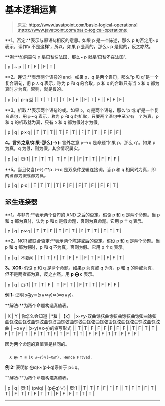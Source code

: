 # 基本逻辑运算

> 原文:[https://www.javatpoint.com/basic-logical-operations](https://www.javatpoint.com/basic-logical-operations)

**1。否定:**表示与原语句相反的意思。如果 p 是一个陈述，那么 p 的否定用~p 表示，读作‘p 不是这样’，所以，如果 p 是真的，那么~ p 是假的，反之亦然。

**例:**如果语句 p 是巴黎在法国，那么~ p 就是‘巴黎不在法国’。

| p | ~ p |
| T | F |
| F | T |

**2。连词:**表示两个语句的 and。如果 p，q 是两个语句，那么“p 和 q”是一个复合语句，用 p ∧ q 表示，称为 p 和 q 的合取，p 和 q 的合取只有当 p 和 q 都为真时才为真。否则，就是假的。

| p | q | p-q 型 |
| T | T | T |
| T | F | F |
| F | T | F |
| F | F | F |

**3。析取:**表示两个语句的或。如果 p，q 是两个语句，那么“p 或 q”是一个复合语句，用 p∞q 表示，称为 p 和 q 的析取，只要两个语句中至少有一个为真，p 和 q 的析取就为真，只有 p 和 q 都为假时才为假。

| p | q | p∞q |
| T | T | T |
| T | F | T |
| F | T | T |
| F | F | F |

**4。言外之意/如果-那么(⟶):** 言外之意 p⟶q 是命题“如果 p，那么 q”。如果 p 为真，q 为假，则为假。其余情况属实。

| p | q | 页:1 |
| T | T | T |
| T | F | F |
| F | T | T |
| F | F | F |

**5。当且仅当(↔):**p .↔q 是双条件逻辑连接词，当 p 和 q 相同时为真，即两者都为假或都为真。

| p | q | p·q |
| T | T | T |
| T | F | F |
| F | T | F |
| F | F | T |

## 派生连接器

**1。与非门:**表示两个语句的 AND 之后的否定。假设 p 和 q 是两个命题。当 p 和 q 都为真时，认为 p 和 q 是假命题，否则为真命题。它用 p ↑ q 表示。

| p | q | p∞q |
| T | T | F |
| T | F | T |
| F | T | T |
| F | F | T |

**2。NOR 或联合否定:**表示两个陈述或后的否定。假设 p 和 q 是两个命题。当 p 和 q 都为假时，p 和 q 不为真，否则为假。它用 p ↑ q 表示。

| p | q | 不要问 |
| T | T | F |
| T | F | F |
| F | T | F |
| F | F | T |

**3。XOR:** 假设 p 和 q 是两个命题。如果 p 为真或 q 为真，p 和 q 的异或为真，但不是两者都为真，反之亦然。用 **p ⨁ q** 表示。

| p | q | 页:1 |
| T | T | F |
| T | F | T |
| F | T | T |
| F | F | F |

**例 1:** 证明 x⨁y≅(x∧∞y)∞(∞x∧y)。

**解法:**为两个命题构造真值表。

| X | Y | 你怎么会知道 | *和 | 【x】 | x-∨y-双曲馀弦曲馀弦曲馀弦曲馀弦曲馀弦曲馀弦曲馀弦曲馀弦曲馀弦曲馀弦曲馀弦曲馀弦曲馀弦曲馀弦曲馀弦曲馀弦曲馀弦曲 | ∼x∧y | (x-y)∨x-y)的缩写形式 |
| T | T | F | F | F | F | F | F |
| T | F | T | T | F | T | F | T |
| F | T | T | F | T | F | T | T |
| F | F | F | T | T | F | F | F |

因为两个命题的真值表是相同的。

```

  X ⨁ Y ≅ (X ∧∼Y)∨(∼X∧Y). Hence Proved.

```

**例 2:** 表明(p ⨁q)∞(p↓q)等价于 p↓q。

**解法:**为两个命题构造真值表。

| p | q | 页:1 | (pⅵq) | (p⨁q)∨) | 页:1 |
| T | T | F | F | F | F |
| T | F | T | F | T | T |
| F | T | T | F | T | T |
| F | F | F | T | T | T |

* * *